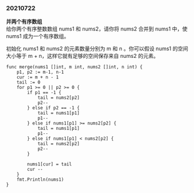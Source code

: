 ### 20210722

**并两个有序数组**  
给你两个有序整数数组 nums1 和 nums2，请你将 nums2 合并到 nums1 中，使 nums1 成为一个有序数组。

初始化 nums1 和 nums2 的元素数量分别为 m 和 n 。你可以假设 nums1 的空间大小等于 m + n，这样它就有足够的空间保存来自 nums2 的元素。


```
func merge(nums1 []int, m int, nums2 []int, n int) {
	p1, p2 := m-1, n-1
	cur := m + n - 1
	tail := 0
	for p1 >= 0 || p2 >= 0 {
		if p1 == -1 {
			tail = nums2[p2]
			p2--
		} else if p2 == -1 {
			tail = nums1[p1]
			p1--
		} else if nums1[p1] >= nums2[p2] {
			tail = nums1[p1]
			p1--
		} else if nums1[p1] < nums2[p2] {
			tail = nums2[p2]
			p2--
		}

		nums1[cur] = tail
		cur --
	}
	fmt.Println(nums1)
}

```




